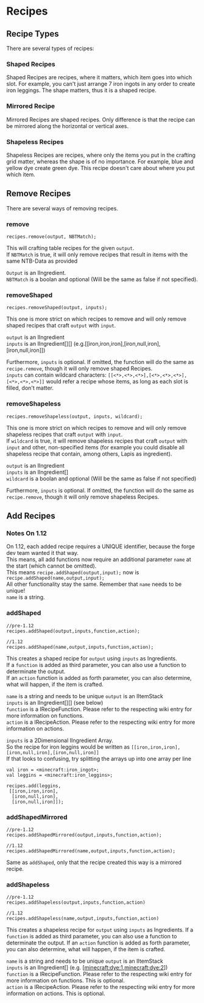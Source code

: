 # Recipes

## Recipe Types
There are several types of recipes:

### Shaped Recipes
Shaped Recipes are recipes, where it matters, which item goes into which slot.
For example, you can't just arrange 7 iron ingots in any order to create iron leggings. The shape matters, thus it is a shaped recipe.

### Mirrored Recipe
Mirrored Recipes are shaped recipes. Only difference is that the recipe can be mirrored along the horizontal or vertical axes.

### Shapeless Recipes
Shapeless Recipes are recipes, where only the items you put in the crafting grid matter, whereas the shape is of no importance.
For example, blue and yellow dye create green dye. This recipe doesn't care about where you put which item.


## Remove Recipes
There are several ways of removing recipes.


### remove
```
recipes.remove(output, NBTMatch);
```

This will crafting table recipes for the given `output`.  
If `NBTMatch`  is true, it will only remove recipes that result in items with the same NTB-Data as provided

`Output` is an IIngredient.  
`NBTMatch` is a boolan and optional (Will be the same as false if not specified).


### removeShaped
```
recipes.removeShaped(output, inputs);
```

This one is more strict on which recipes to remove and will only remove shaped recipes that craft `output` with `input`.

`output` is an IIngredient  
`inputs` is an IIngredient[][] (e.g.[[iron,iron,iron],[iron,null,iron],[iron,null,iron]])

Furthermore, `inputs` is optional. If omitted, the function will do the same as `recipe.remove`, though it will only remove shaped Recipes.  
`inputs` can contain wildcard characters: `[[<*>,<*>,<*>],[<*>,<*>,<*>],[<*>,<*>,<*>]]` would refer a recipe whose items, as long as each slot is filled, don't matter.


### removeShapeless
```
recipes.removeShapeless(output, inputs, wildcard);
```

This one is more strict on which recipes to remove and will only remove shapeless recipes that craft `output` with `input`.  
If `wildcard` is true, it will remove shapeless recipes that craft `output` with `input` and other, non-specified items (for example you could disable all shapeless recipe that contain, among others, Lapis as ingredient).

`output` is an IIngredient  
`inputs` is an IIngredient[]  
`wildcard` is a boolan and optional (Will be the same as false if not specified)

Furthermore, `inputs` is optional. If omitted, the function will do the same as `recipe.remove`, though it will only remove shapeless Recipes.

## Add Recipes

### Notes On 1.12

On 1.12, each added recipe requires a UNIQUE identifier, because the forge dev team wanted it that way.  
This means, all add functions now require an additional parameter `name` at the start (which cannot be omitted).  
This means `recipe.addShaped(output,input);` now is `recipe.addShaped(name,output,input);`  
All other functionality stay the same. Remember that `name` needs to be unique!  
`name` is a string.

### addShaped
```
//pre-1.12
recipes.addShaped(output,inputs,function,action);

//1.12
recipes.addShaped(name,output,inputs,function,action);
```

This creates a shaped recipe for `output` using `inputs` as Ingredients.  
If a `function` is added as third parameter, you can also use a function to determinate the output.  
If an `action` function is added as forth parameter, you can also determine, what will happen, if the item is crafted.

`name` is a string and needs to be unique
`output` is an IItemStack  
`inputs` is an IIngredient[][] (see below)  
`function` is a IRecipeFunction. Please refer to the respecting wiki entry for more information on functions.  
`action` is a IRecipeAction. Please refer to the respecting wiki entry for more information on actions.  

`inputs` is a 2Dimensional IIngredient Array.  
So the recipe for iron leggins would be written as `[[iron,iron,iron],[iron,null,iron],[iron,null,iron]]`  
If that looks to confusing, try splitting the arrays up into one array per line
```
val iron = <minecraft:iron_ingot>;
val leggins = <minecraft:iron_leggins>;

recipes.add(leggins,
 [[iron,iron,iron],
  [iron,null,iron],
  [iron,null,iron]]);
```

### addShapedMirrored
```
//pre-1.12
recipes.addShapedMirrored(output,inputs,function,action);

//1.12
recipes.addShapedMirrored(name,output,inputs,function,action);
```

Same as `addShaped`, only that the recipe created this way is a mirrored recipe.


### addShapeless
```
//pre-1.12
recipes.addShapeless(output,inputs,function,action)

//1.12
recipes.addShapeless(name,output,inputs,function,action)
```

This creates a shapeless recipe for `output` using `inputs` as Ingredients.
If a `function` is added as third parameter, you can also use a function to determinate the output.
If an `action` function is added as forth parameter, you can also determine, what will happen, if the item is crafted.

`name` is a string and needs to be unique
`output` is an IItemStack  
`inputs` is an IIngredient[] (e.g. [<minecraft:dye:1>,<minecraft:dye:2>])  
`function` is a IRecipeFunction. Please refer to the respecting wiki entry for more information on functions. This is optional.  
`action` is a IRecipeAction. Please refer to the respecting wiki entry for more information on actions. This is optional.  